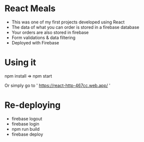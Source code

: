 # React Meals

* This was one of my first projects developed using React
* The data of what you can order is stored in a firebase database
* Your orders are also stored in firebase
* Form validations & data filtering
* Deployed with Firebase

# Using it

npm install  =>  npm start

Or simply go to ' https://react-http-467cc.web.app/ '

# Re-deploying

* firebase logout
* firebase login
* npm run build
* firebase deploy

